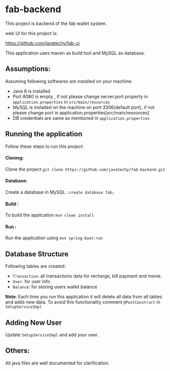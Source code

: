 # fab-backend
This project is backend of the fab wallet system.

web UI for this project is:

https://github.com/javatechy/fab-ui

This application uses maven as build tool and MySQL as database.

Assumptions:
-----------------------------

Assuming following softwares are installed on your machine:
 * Java 8 is installed
 * Port 8080 is empty , if not please change server.port property in `application.properties` in `src/main/resources`
 * MySQL is installed on the machine on port 3306(default port), if not please change port in application.properties[src/main/resources]
 * DB credentials are same as mentioned in `application.properties`


Running the application
-----------------------------
Follow these steps to run this project:

#### Cloning:
Clone the project `git clone https://github.com/javatechy/fab-backend.git`

#### Database:
Create a database in MySQL :
`create database fab;`

#### Build : 
To build the application `mvn clean install`

#### Run : 

Run the application using `mvn spring-boot:run`

Database Structure
-----------------------------
Following tables are created:
* `Transaction`: all transactions data for recharge, bill payment and movie.
* `User`:  for user info
* `Balance`: for storing users wallet balance

**Note**: Each time you run this application it will 
delete all data from all tables and adds new data. 
To avoid this functionality comment `@PostConstruct` in `SetupServiceImpl`
   
Adding New User
-----------------------------
Update `SetupServiceImpl` and add your user.


Others:
-----------------------------
All java files are well documented for clarification.